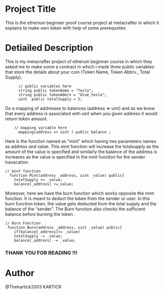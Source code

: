 # Project Title
This is the etherium begineer proof course project at metacrafter in which it explains to make own token with help of some prerequsites  

# Detiailed Description
This is my metacrafter project of etherum beginner course in which they asked me to make some a contract in which i made three public variables that store the details about your coin (Token Name, Token Abbrv., Total Supply).
```solidity
      // public variables here
      string public tokenName = "Tesla";
      string public tokenAbbrv = "blue_tesla";
      uint  public totalSupply = 5; 
```
Do a mapping of addresses to balances (address => uint) and as we know that every address is associated with uint when you  given address it would return token amount.
```solidity  
    // mapping variable here
      mapping(address => uint ) public balance ;
```
Here is the function named as "mint" which having two parameters names as address and value. This mint function will increase the totalsupply as the amount of the value is specified and similarly the balance of the address is increases as the value is specified in the mint function for the sender transcation.
```solidity
// mint function  
  function Mint(address _address, uint _value) public{
    totalSupply += _value;
    balance[_address] +=_value;
```
Moreover, here we have the burn function which works opposite the mint function. It is meant to deduct the token from the sender or user. In this burn function token, the value gets deducted from the total supply and the balance of the “sender”. The Burn function also checks the sufficient balance before burning the token.
```solidity
// Burn Function
 function Burn(address _address, uint _value) public{
    if(balance[_address]>= _value)
    totalSupply -= _value;
    balance[_address] -= _value;
```
### THANK YOU FOR READING !!!
# Author
@Thekartick2003
KARTICK
